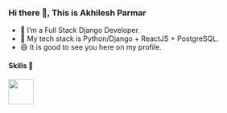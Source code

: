 ### Hi there 👋, This is Akhilesh Parmar 

<!--
**akhiparmar/akhiparmar** is a ✨ _special_ ✨ repository because its `README.md` (this file) appears on your GitHub profile.

Here are some ideas to get you started:
-->


- 🔭 I’m a Full Stack Django Developer.
- 🌱 My tech stack is Python/Django + ReactJS + PostgreSQL.
- 😄 It is good to see you here on my profile.

#### Skills 🤖
<code><img height="50" src="https://www.flaticon.com/svg/vstatic/svg/1822/1822899.svg?token=exp=1615177532~hmac=5c8b72befe4ca8e6132c6183c30d42a6" /></code>
